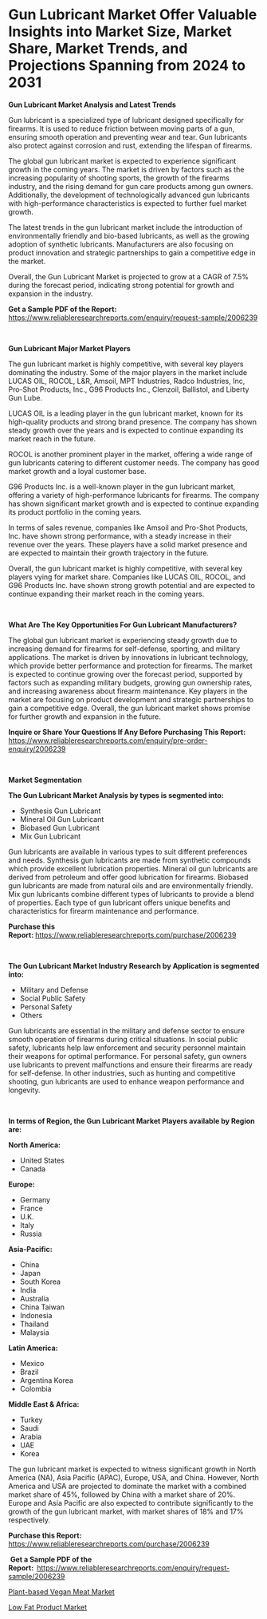 <p><h1>Gun Lubricant Market Offer Valuable Insights into Market Size, Market Share, Market Trends, and Projections Spanning from 2024 to 2031</h1></p><p><strong>Gun Lubricant Market Analysis and Latest Trends</strong></p>
<p><p>Gun lubricant is a specialized type of lubricant designed specifically for firearms. It is used to reduce friction between moving parts of a gun, ensuring smooth operation and preventing wear and tear. Gun lubricants also protect against corrosion and rust, extending the lifespan of firearms.</p><p>The global gun lubricant market is expected to experience significant growth in the coming years. The market is driven by factors such as the increasing popularity of shooting sports, the growth of the firearms industry, and the rising demand for gun care products among gun owners. Additionally, the development of technologically advanced gun lubricants with high-performance characteristics is expected to further fuel market growth.</p><p>The latest trends in the gun lubricant market include the introduction of environmentally friendly and bio-based lubricants, as well as the growing adoption of synthetic lubricants. Manufacturers are also focusing on product innovation and strategic partnerships to gain a competitive edge in the market.</p><p>Overall, the Gun Lubricant Market is projected to grow at a CAGR of 7.5% during the forecast period, indicating strong potential for growth and expansion in the industry.</p></p>
<p><strong>Get a Sample PDF of the Report:&nbsp;</strong> <a href="https://www.reliableresearchreports.com/enquiry/request-sample/2006239">https://www.reliableresearchreports.com/enquiry/request-sample/2006239</a></p>
<p>&nbsp;</p>
<p><strong>Gun Lubricant Major Market Players</strong></p>
<p><p>The gun lubricant market is highly competitive, with several key players dominating the industry. Some of the major players in the market include LUCAS OIL, ROCOL, L&R, Amsoil, MPT Industries, Radco Industries, Inc, Pro-Shot Products, Inc., G96 Products Inc., Clenzoil, Ballistol, and Liberty Gun Lube.</p><p>LUCAS OIL is a leading player in the gun lubricant market, known for its high-quality products and strong brand presence. The company has shown steady growth over the years and is expected to continue expanding its market reach in the future.</p><p>ROCOL is another prominent player in the market, offering a wide range of gun lubricants catering to different customer needs. The company has good market growth and a loyal customer base.</p><p>G96 Products Inc. is a well-known player in the gun lubricant market, offering a variety of high-performance lubricants for firearms. The company has shown significant market growth and is expected to continue expanding its product portfolio in the coming years.</p><p>In terms of sales revenue, companies like Amsoil and Pro-Shot Products, Inc. have shown strong performance, with a steady increase in their revenue over the years. These players have a solid market presence and are expected to maintain their growth trajectory in the future.</p><p>Overall, the gun lubricant market is highly competitive, with several key players vying for market share. Companies like LUCAS OIL, ROCOL, and G96 Products Inc. have shown strong growth potential and are expected to continue expanding their market reach in the coming years.</p></p>
<p>&nbsp;</p>
<p><strong>What Are The Key Opportunities For Gun Lubricant Manufacturers?</strong></p>
<p><p>The global gun lubricant market is experiencing steady growth due to increasing demand for firearms for self-defense, sporting, and military applications. The market is driven by innovations in lubricant technology, which provide better performance and protection for firearms. The market is expected to continue growing over the forecast period, supported by factors such as expanding military budgets, growing gun ownership rates, and increasing awareness about firearm maintenance. Key players in the market are focusing on product development and strategic partnerships to gain a competitive edge. Overall, the gun lubricant market shows promise for further growth and expansion in the future.</p></p>
<p><strong>Inquire or Share Your Questions If Any Before Purchasing This Report:</strong> <a href="https://www.reliableresearchreports.com/enquiry/pre-order-enquiry/2006239">https://www.reliableresearchreports.com/enquiry/pre-order-enquiry/2006239</a></p>
<p>&nbsp;</p>
<p><strong>Market Segmentation</strong></p>
<p><strong>The Gun Lubricant Market Analysis by types is segmented into:</strong></p>
<p><ul><li>Synthesis Gun Lubricant</li><li>Mineral Oil Gun Lubricant</li><li>Biobased Gun Lubricant</li><li>Mix Gun Lubricant</li></ul></p>
<p><p>Gun lubricants are available in various types to suit different preferences and needs. Synthesis gun lubricants are made from synthetic compounds which provide excellent lubrication properties. Mineral oil gun lubricants are derived from petroleum and offer good lubrication for firearms. Biobased gun lubricants are made from natural oils and are environmentally friendly. Mix gun lubricants combine different types of lubricants to provide a blend of properties. Each type of gun lubricant offers unique benefits and characteristics for firearm maintenance and performance.</p></p>
<p><strong>Purchase this Report:&nbsp;</strong><a href="https://www.reliableresearchreports.com/purchase/2006239">https://www.reliableresearchreports.com/purchase/2006239</a></p>
<p>&nbsp;</p>
<p><strong>The Gun Lubricant Market Industry Research by Application is segmented into:</strong></p>
<p><ul><li>Military and Defense</li><li>Social Public Safety</li><li>Personal Safety</li><li>Others</li></ul></p>
<p><p>Gun lubricants are essential in the military and defense sector to ensure smooth operation of firearms during critical situations. In social public safety, lubricants help law enforcement and security personnel maintain their weapons for optimal performance. For personal safety, gun owners use lubricants to prevent malfunctions and ensure their firearms are ready for self-defense. In other industries, such as hunting and competitive shooting, gun lubricants are used to enhance weapon performance and longevity.</p></p>
<p>&nbsp;</p>
<p><strong>In terms of Region, the Gun Lubricant Market Players available by Region are:</strong></p>
<p>
    <p> <strong> North America: </strong>
        <ul>
            <li>United States</li>
            <li>Canada</li>
        </ul>
        </p> 
    <p> <strong> Europe: </strong>
        <ul>
            <li>Germany</li>
            <li>France</li>
            <li>U.K.</li>
            <li>Italy</li>
            <li>Russia</li>
        </ul>
        </p> 
    <p> <strong> Asia-Pacific: </strong>
        <ul>
            <li>China</li>
            <li>Japan</li>
            <li>South Korea</li>
            <li>India</li>
            <li>Australia</li>
            <li>China Taiwan</li>
            <li>Indonesia</li>
            <li>Thailand</li>
            <li>Malaysia</li>
        </ul>
        </p> 
    <p> <strong> Latin America: </strong>
        <ul>
            <li>Mexico</li>
            <li>Brazil</li>
            <li>Argentina Korea</li>
            <li>Colombia</li>
        </ul>
        </p> 
    <p> <strong> Middle East & Africa: </strong>
        <ul>
            <li>Turkey</li>
            <li>Saudi</li>
            <li>Arabia</li>
            <li>UAE</li>
            <li>Korea</li>
        </ul>
    </p>
    </p>
<p><p>The gun lubricant market is expected to witness significant growth in North America (NA), Asia Pacific (APAC), Europe, USA, and China. However, North America and USA are projected to dominate the market with a combined market share of 45%, followed by China with a market share of 20%. Europe and Asia Pacific are also expected to contribute significantly to the growth of the gun lubricant market, with market shares of 18% and 17% respectively.</p></p>
<p><strong>Purchase this Report: </strong><a href="https://www.reliableresearchreports.com/purchase/2006239">https://www.reliableresearchreports.com/purchase/2006239</a></p>
<p>&nbsp;<strong>Get a Sample PDF of the Report:&nbsp;&nbsp;</strong><a href="https://www.reliableresearchreports.com/enquiry/request-sample/2006239">https://www.reliableresearchreports.com/enquiry/request-sample/2006239</a></p>
<p><strong></strong></p>
<p><p><a href="https://gentle-editor-9db.notion.site/Plant-based-Vegan-Meat-Market-Challenges-Opportunities-and-Growth-Drivers-and-Major-Market-Player-8bb88669e97c42ac9b55bc8b2e990425">Plant-based Vegan Meat Market</a></p><p><a href="https://frill-swim-3cd.notion.site/Low-Fat-Product-Market-Analysis-Examines-its-Scope-on-Growth-Opportunities-and-Forecasted-Trends-Sp-7263e579ccda432cb9ef36344b227a86">Low Fat Product Market</a></p></p>